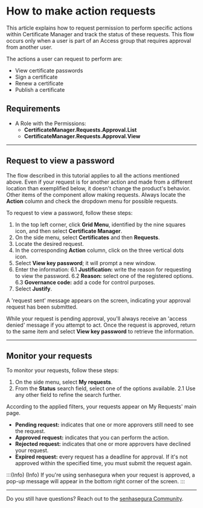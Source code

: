 # How to make action requests

This article explains how to request permission to perform specific actions within Certificate Manager and track the status of these requests. This flow occurs only when a user is part of an Access group that requires approval from another user.

The actions a user can request to perform are:

* View certificate passwords
* Sign a certificate
* Renew a certificate
* Publish a certificate

## Requirements

* A Role with the Permissions:
    * **CertificateManager.Requests.Approval.List**
    * **CertificateManager.Requests.Approval.View** 

* * *
## Request to view a password

The flow described in this tutorial applies to all the actions mentioned above. Even if your request is for another action and made from a different location than exemplified below, it doesn't change the product's behavior. Other items of the component allow making requests. Always locate the **Action** column and check the dropdown menu for possible requests.

To request to view a password, follow these steps:

1. In the top left corner, click **Grid Menu**, identified by the nine squares icon, and then select **Certificate Manager**.
2. On the side menu, select **Certificates** and then **Requests**.
3. Locate the desired request.
4. In the corresponding **Action** column, click on the three vertical dots icon.
5. Select **View key password**; it will prompt a new window.
6. Enter the information:
    6.1 **Justification:** write the reason for requesting to view the password.
    6.2 **Reason:** select one of the registered options.
    6.3 **Governance code:** add a code for control purposes.
7. Select **Justify**.

A 'request sent' message appears on the screen, indicating your approval request has been submitted.

While your request is pending approval, you'll always receive an 'access denied' message if you attempt to act. Once the request is approved, return to the same item and select **View key password** to retrieve the information.
***
## Monitor your requests

To monitor your requests, follow these steps:

1. On the side menu, select **My requests**.
2. From the **Status** search field, select one of the options available.
    2.1 Use any other field to refine the search further.

According to the applied filters, your requests appear on My Requests' main page.
* **Pending request:** indicates that one or more approvers still need to see the request.
* **Approved request:** indicates that you can perform the action.
* **Rejected request:** indicates that one or more approvers have declined your request.
* **Expired request:** every request has a deadline for approval. If it's not approved within the specified time, you must submit the request again.

:::(Info) (Info)
If you're using senhasegura when your request is approved, a pop-up message will appear in the bottom right corner of the screen.
:::
***
Do you still have questions? Reach out to the [senhasegura Community](https://community.senhasegura.io/).
